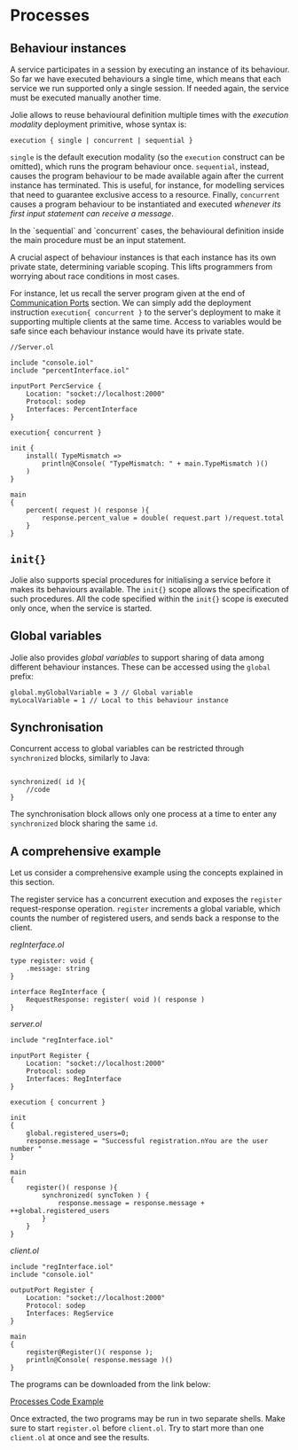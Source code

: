 # Processes

## Behaviour instances

A service participates in a session by executing an instance of its behaviour. So far we have executed behaviours a single time, which means that each service we run supported only a single session. If needed again, the service must be executed manually another time.

Jolie allows to reuse behavioural definition multiple times with the _execution modality_ deployment primitive, whose syntax is:

```text
execution { single | concurrent | sequential }
```

`single` is the default execution modality \(so the `execution` construct can be omitted\), which runs the program behaviour once. `sequential`, instead, causes the program behaviour to be made available again after the current instance has terminated. This is useful, for instance, for modelling services that need to guarantee exclusive access to a resource. Finally, `concurrent` causes a program behaviour to be instantiated and executed _whenever its first input statement can receive a message_.

In the \`sequential\` and \`concurrent\` cases, the behavioural definition inside the main procedure must be an input statement.

A crucial aspect of behaviour instances is that each instance has its own private state, determining variable scoping. This lifts programmers from worrying about race conditions in most cases.

For instance, let us recall the server program given at the end of [Communication Ports](/docs/basics/communication_ports) section. We can simply add the deployment instruction `execution{ concurrent }` to the server's deployment to make it supporting multiple clients at the same time. Access to variables would be safe since each behaviour instance would have its private state.

```text
//Server.ol

include "console.iol"
include "percentInterface.iol"

inputPort PercService {
    Location: "socket://localhost:2000"
    Protocol: sodep
    Interfaces: PercentInterface
}

execution{ concurrent }

init {
    install( TypeMismatch =>
        println@Console( "TypeMismatch: " + main.TypeMismatch )()
    )
}

main
{
    percent( request )( response ){
        response.percent_value = double( request.part )/request.total
    }
}
```

## `init{}`

Jolie also supports special procedures for initialising a service before it makes its behaviours available. The `init{}` scope allows the specification of such procedures. All the code specified within the `init{}` scope is executed only once, when the service is started.

## Global variables

Jolie also provides _global variables_ to support sharing of data among different behaviour instances. These can be accessed using the `global` prefix:

```text
global.myGlobalVariable = 3 // Global variable
myLocalVariable = 1 // Local to this behaviour instance
```

## Synchronisation

Concurrent access to global variables can be restricted through `synchronized` blocks, similarly to Java:

```text

synchronized( id ){
    //code
} 
```

The synchronisation block allows only one process at a time to enter any `synchronized` block sharing the same `id`.

## A comprehensive example

Let us consider a comprehensive example using the concepts explained in this section.

The register service has a concurrent execution and exposes the `register` request-response operation. `register` increments a global variable, which counts the number of registered users, and sends back a response to the client.

_regInterface.ol_

```text
type register: void {
    .message: string
}

interface RegInterface {
    RequestResponse: register( void )( response )
}
```

_server.ol_

```text
include "regInterface.iol"

inputPort Register {
    Location: "socket://localhost:2000"
    Protocol: sodep
    Interfaces: RegInterface
}

execution { concurrent }

init 
{    
    global.registered_users=0;
    response.message = "Successful registration.nYou are the user number "
}

main 
{
    register()( response ){
        synchronized( syncToken ) {
            response.message = response.message + ++global.registered_users
        }
    }
}
```

_client.ol_

```text
include "regInterface.iol"
include "console.iol"

outputPort Register {
    Location: "socket://localhost:2000"
    Protocol: sodep
    Interfaces: RegService
}

main 
{
    register@Register()( response );
    println@Console( response.message )()
}
```

The programs can be downloaded from the link below:

[Processes Code Example](/docs/basics/code/processes_code.zip)

Once extracted, the two programs may be run in two separate shells. Make sure to start `register.ol` before `client.ol`. Try to start more than one `client.ol` at once and see the results.



